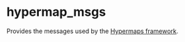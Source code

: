 # hypermap_msgs

Provides the messages used by the [Hypermaps framework](https://github.com/Eruvae/hypermap).
